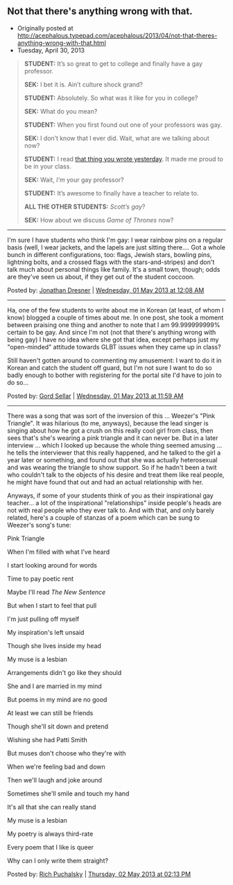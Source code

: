 ## Not that there's anything wrong with that.

 * Originally posted at http://acephalous.typepad.com/acephalous/2013/04/not-that-theres-anything-wrong-with-that.html
 * Tuesday, April 30, 2013

> **STUDENT:** It’s so great to get to college and finally have a gay professor.
> 
> **SEK:** I bet it is. Ain’t culture shock grand?
> 
> **STUDENT:** Absolutely. So what was it like for you in college?
> 
> **SEK:** What do you mean?
> 
> **STUDENT:** When you first found out one of your professors was gay.
> 
> **SEK:** I don’t know that I ever did. Wait, what are we talking about now?
> 
> **STUDENT:** I read [that thing you wrote yesterday](http://www.lawyersgunsmoneyblog.com/2013/04/why-the-collins-non-story-will-matter). It made me proud to be in your class.
> 
> **SEK:** Wait, _I’m_ your gay professor?
> 
> **STUDENT:** It’s awesome to finally have a teacher to relate to.
> 
> **ALL THE OTHER STUDENTS:** _Scott’s gay_?
> 
> **SEK:** How about we discuss _Game of Thrones_ now?

* * *

I'm sure I have students who think I'm gay: I wear rainbow pins on a regular basis (well, I wear jackets, and the lapels are just sitting there.... Got a whole bunch in different configurations, too: flags, Jewish stars, bowling pins, lightning bolts, and a crossed flags with the stars-and-stripes) and don't talk much about personal things like family. It's a small town, though; odds are they've seen us about, if they get out of the student coccoon. 

Posted by: [Jonathan Dresner](http://twitter.com/jondresner) | [Wednesday, 01 May 2013 at 12:08 AM](http://acephalous.typepad.com/acephalous/2013/04/not-that-theres-anything-wrong-with-that.html?cid=6a00d8341c2df453ef01901bbaf758970b#comment-6a00d8341c2df453ef01901bbaf758970b)

* * *

Ha, one of the few students to write about me in Korean (at least, of whom I know) blogged a couple of times about me. In one post, she took a moment between praising one thing and another to note that I am 99.999999999% certain to be gay. And since I'm not (not that there's anything wrong with being gay) I have no idea where she got that idea, except perhaps just my "open-minded" attitude towards GLBT issues when they came up in class? 

Still haven't gotten around to commenting my amusement: I want to do it in Korean and catch the student off guard, but I'm not sure I want to do so badly enough to bother with registering for the portal site I'd have to join to do so...   

Posted by: [Gord Sellar](http://gordsellar.com) | [Wednesday, 01 May 2013 at 11:59 AM](http://acephalous.typepad.com/acephalous/2013/04/not-that-theres-anything-wrong-with-that.html?cid=6a00d8341c2df453ef017eeabbd386970d#comment-6a00d8341c2df453ef017eeabbd386970d)

* * *

There was a song that was sort of the inversion of this ... Weezer's "Pink Triangle".  It was hilarious (to me, anyways), because the lead singer is singing about how he got a crush on this really cool girl from class, then sees that's she's wearing a pink triangle and it can never be.  But in a later interview ... which I looked up because the whole thing seemed amusing ... he tells the interviewer that this really happened, and he talked to the girl a year later or something, and found out that she was actually heterosexual and was wearing the triangle to show support.  So if he hadn't been a twit who couldn't talk to the objects of his desire and treat them like real people, he might have found that out and had an actual relationship with her.

Anyways, if some of your students think of you as their inspirational gay teacher... a lot of the inspirational "relationships" inside people's heads are not with real people who they ever talk to.  And with that, and only barely related, here's a couple of stanzas of a poem which can be sung to Weezer's song's tune:

Pink Triangle 

When I'm filled with what I've heard  

I start looking around for words  

Time to pay poetic rent  

Maybe I'll read _The New Sentence_  

But when I start to feel that pull  

I'm just pulling off myself  

My inspiration's left unsaid  

Though she lives inside my head

My muse is a lesbian  

Arrangements didn't go like they should  

She and I are married in my mind  

But poems in my mind are no good

At least we can still be friends  

Though she'll sit down and pretend  

Wishing she had Patti Smith  

But muses don't choose who they're with  

When we're feeling bad and down  

Then we'll laugh and joke around  

Sometimes she'll smile and touch my hand  

It's all that she can really stand

My muse is a lesbian  

My poetry is always third-rate  

Every poem that I like is queer  

Why can I only write them straight?

Posted by: [Rich Puchalsky](http://rpuchalsky.blogspot.com) | [Thursday, 02 May 2013 at 02:13 PM](http://acephalous.typepad.com/acephalous/2013/04/not-that-theres-anything-wrong-with-that.html?cid=6a00d8341c2df453ef019101bcac32970c#comment-6a00d8341c2df453ef019101bcac32970c)

